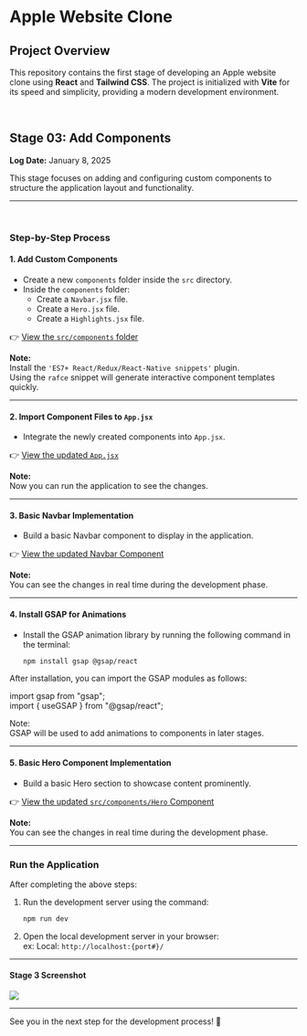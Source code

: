 # Apple Website Clone

## Project Overview

This repository contains the first stage of developing an Apple website clone using **React** and **Tailwind CSS**. The project is initialized with **Vite** for its speed and simplicity, providing a modern development environment.


<br>

## Stage 03: Add Components  
**Log Date:** January 8, 2025  

This stage focuses on adding and configuring custom components to structure the application layout and functionality.

<hr>
<br>

### Step-by-Step Process

#### 1. Add Custom Components  
- Create a new `components` folder inside the `src` directory.  
- Inside the `components` folder:  
  - Create a `Navbar.jsx` file.  
  - Create a `Hero.jsx` file.  
  - Create a `Highlights.jsx` file.  

👉 [View the `src/components` folder](./src/components/)

**Note:**  
Install the `'ES7+ React/Redux/React-Native snippets'` plugin.  
Using the `rafce` snippet will generate interactive component templates quickly.

<hr>

#### 2. Import Component Files to `App.jsx`  
- Integrate the newly created components into `App.jsx`.  

👉 [View the updated `App.jsx`](./src/App.jsx)

**Note:**  
Now you can run the application to see the changes.

<hr>

#### 3. Basic Navbar Implementation  
- Build a basic Navbar component to display in the application.  

👉 [View the updated Navbar Component](./src/components/Navbar.jsx)

**Note:**  
You can see the changes in real time during the development phase.


<hr>


#### 4. Install GSAP for Animations  

- Install the GSAP animation library by running the following command in the terminal:  
  ```bash
  npm install gsap @gsap/react
  ```

After installation, you can import the GSAP modules as follows:

import gsap from "gsap"; <br>
import { useGSAP } from "@gsap/react";

Note: <br>
GSAP will be used to add animations to components in later stages.

<hr>

#### 5. Basic Hero Component Implementation
 
- Build a basic Hero section to showcase content prominently.  

👉 [View the updated `src/components/Hero` Component](./src/components/Hero.jsx)

**Note:**  
You can see the changes in real time during the development phase.

<hr>

### Run the Application  
After completing the above steps:  
1. Run the development server using the command:  
   ```bash
   npm run dev
    ```
2. Open the local development server in your browser:<br>
    ex: Local: ```http://localhost:{port#}/```

<hr>

#### Stage 3 Screenshot
<img src="./_archive/screenshots/screenshot-1.png">

<hr>
See you in the next step for the development process! 🚀




